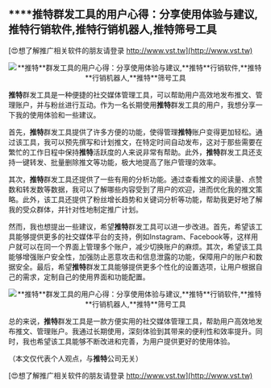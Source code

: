 ## ****推特**群发工具的用户心得：分享使用体验与建议,**推特**行销软件,**推特**行销机器人,**推特**筛号工具**

[😍想了解推广相关软件的朋友请登录 http://www.vst.tw](http://www.vst.tw)

 <center><img src="https://vst.tw/MP4/tuiguang/png/3.png" alt="**推特**群发工具的用户心得：分享使用体验与建议,**推特**行销软件,**推特**行销机器人,**推特**筛号工具"></center>

**推特**群发工具是一种便捷的社交媒体管理工具，可以帮助用户高效地发布推文、管理账户，并与粉丝进行互动。作为一名长期使用**推特**群发工具的用户，我想分享一下我的使用体验和一些建议。

首先，**推特**群发工具提供了许多方便的功能，使得管理**推特**账户变得更加轻松。通过该工具，我可以预先撰写和计划推文，在特定时间自动发布，这对于那些需要在繁忙的工作日程中保持**推特**活跃度的人来说非常有帮助。此外，**推特**群发工具还支持一键转发、批量删除推文等功能，极大地提高了账户管理的效率。

其次，**推特**群发工具还提供了一些有用的分析功能。通过查看推文的阅读量、点赞数和转发数等数据，我可以了解哪些内容受到了用户的欢迎，进而优化我的推文策略。此外，该工具还提供了粉丝增长趋势和关键词分析等功能，帮助我更好地了解我的受众群体，并针对性地制定推广计划。

然而，我也想提出一些建议，希望**推特**群发工具可以进一步改进。首先，希望该工具能够提供更多的社交媒体平台的支持，例如Instagram、Facebook等，这样用户就可以在同一个界面上管理多个账户，减少切换账户的麻烦。其次，希望该工具能够增强账户安全性，加强防止恶意攻击和信息泄露的功能，保障用户的账户和数据安全。最后，希望**推特**群发工具能够提供更多个性化的设置选项，让用户根据自己的需求，定制自己的使用界面和功能配置。

 <center><img src="https://vst.tw/MP4/tuiguang/png/6.png" alt="**推特**群发工具的用户心得：分享使用体验与建议,**推特**行销软件,**推特**行销机器人,**推特**筛号工具"></center>

总的来说，**推特**群发工具是一款方便实用的社交媒体管理工具，帮助用户高效地发布推文、管理账户。我通过长期使用，深刻体验到其带来的便利性和效率提升。同时，我也希望该工具能够不断改进和完善，为用户提供更好的使用体验。

（本文仅代表个人观点，与**推特**公司无关）

[😍想了解推广相关软件的朋友请登录 http://www.vst.tw](http://www.vst.tw)



